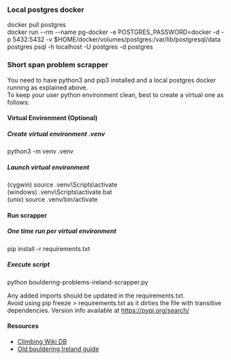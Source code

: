 ### Local postgres docker
docker pull postgres  
docker run --rm   --name pg-docker -e POSTGRES_PASSWORD=docker -d -p 5432:5432 -v $HOME/docker/volumes/postgres:/var/lib/postgresql/data  postgres
psql -h localhost -U postgres -d postgres

### Short span problem scrapper

You need to have python3 and pip3 installed and a local postgres docker running as explained above.  
To keep your user python environment clean, best to create a virtual one as follows:

#### Virtual Environment (Optional)
##### Create virtual environment .venv
python3 -m venv .venv

##### Launch virtual environment  
(cygwin) source .venv\Scripts\activate  
(windows) .venv\Scripts\activate.bat  
(unix) source .venv/bin/activate  

#### Run scrapper
##### One time run per virtual environment  
pip install -r requirements.txt

##### Execute script  
python bouldering-problems-ireland-scrapper.py

Any added imports should be updated in the requirements.txt.   
Avoid using pip freeze > requirements.txt as it dirties the file with transitive dependencies. 
Version info available at https://pypi.org/search/

#### Resources
* [Climbing Wiki DB](http://wiki.climbing.ie/index.php/Irish_Climbing_Route_Database)
* [Old bouldering Ireland guide](https://www.irishmountaineeringclub.org/wp-content/uploads/2017/06/Protrane-Old-Guide-Pages.pdf)